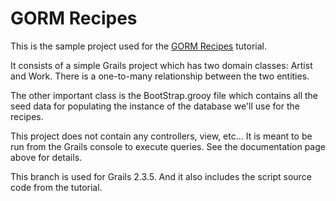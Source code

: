 # GORM Recipes

This is the sample project used for the [GORM Recipes](http://timsporcic.github.com/GORM-Recipes) tutorial.

It consists of a simple Grails project which has two domain classes: Artist and Work.
There is a one-to-many relationship between the two entities.

The other important class is the BootStrap.grooy file which contains all the seed data
for populating the instance of the database we'll use for the recipes.

This project does not contain any controllers, view, etc...  It is meant to be run from
the Grails console to execute queries. See the documentation page above for details.

This branch is used for Grails 2.3.5. And it also includes the script source code from the tutorial.
